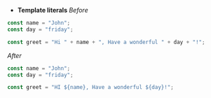 - **Template literals**
*Before*
```Javascript
const name = "John";
const day = "friday";

const greet = "Hi " + name + ", Have a wonderful " + day + "!";
```
*After*
```Javascript
const name = "John";
const day = "friday";

const greet = "HI ${name}, Have a wonderful ${day}!";
```